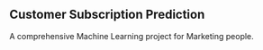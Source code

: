 ## Customer Subscription Prediction

A comprehensive Machine Learning project for Marketing people.
